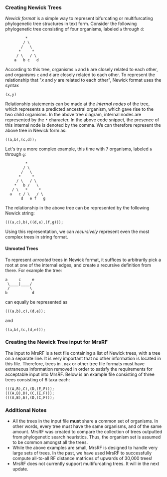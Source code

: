 ### Creating Newick Trees ###
_Newick format_ is a simple way to represent bifurcating or multifurcating phylogenetic tree structures in text form. Consider the following phylogenetic tree consisting of four organisms, labeled `a` through `d`:
```
         *
        / \
       /   \
      *     *
     / \   / \
    a   b c   d
```

According to this tree, organisms `a` and `b` are closely related to each other, and organisms `c` and `d` are closely related to each other. To represent the relationship that "_x_ and _y_ are related to each other", Newick format uses the syntax

```
(x,y)
```

Relationship statements can be made at the _internal nodes_ of the tree, which represents a predicted ancestral organism, which gave rise to the two child organisms. In the above tree diagram, internal nodes are represented by the `*` character. In the above code snippet, the presence of this internal node is denoted by the comma. We can therefore represent the above tree in Newick form as:

```
((a,b),(c,d));
```

Let's try a more complex example, this time with 7 organisms, labeled `a` through `g`:

```
         *
        / \
       /   \
      *     *
     / \   / \
    *   b /   \
   / \   *     *
  a   c / \   / \
       d   e f   g
```

The relationship in the above tree can be represented by the following Newick string:


```
(((a,c),b),((d,e),(f,g)));
```

Using this representation, we can _recursively_ represent even the most complex trees in string format.

#### Unrooted Trees ####
To represent _unrooted_ trees in Newick format, it suffices to arbitrarily pick a root at one of the internal edges, and create a recursive definition from there. For example the tree:
```
a     c     e
 \____|____/
 /         \
b           d
```

can equally be represented as
```
(((a,b),c),(d,e));
```
and
```
((a,b),(c,(d,e)));
```

### Creating the Newick Tree input for MrsRF ###
The input to MrsRF is a text file containing a list of Newick trees, with a tree on a separate line. It is very important that no other information is located in this file. Therefore, trees in `.nex` or other tree file formats must have extraneous information removed in order to satisfy the requirements for acceptable input into MrsRF. Below is an example file consisting of three trees consisting of 6 taxa each:
```
(((A,B),C),(D,(E,F)));
(((A,B),D),(C,(E,F)));
(((A,B),E),(D,(C,F)));
```

### Additional Notes ###
  * All the trees in the input file **must** share a common set of organisms. In other words, every tree must have the same organisms, and of the same amount. MrsRF was created to compare the collection of trees outputted from phylogenetic search heuristics. Thus, the organism set is assumed to be common amongst all the trees.
  * While the above examples are small, MrsRF is designed to handle very large sets of trees. In the past, we have used MrsRF to successfully compute all-to-all RF distance matrices of upwards of 30,000 trees!
  * MrsRF does not currently support multifurcating trees. It will in the next update.